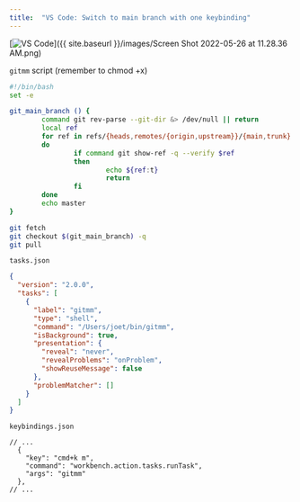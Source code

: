 ```yaml
---
title:  "VS Code: Switch to main branch with one keybinding"
---
```


[<img src="{{ site.baseurl }}/images/Screen Shot 2022-05-26 at 11.28.36 AM.png" alt="VS Code" />]({{ site.baseurl }}/images/Screen Shot 2022-05-26 at 11.28.36 AM.png)

`gitmm` script (remember to chmod +x)

```bash
#!/bin/bash
set -e

git_main_branch () {
        command git rev-parse --git-dir &> /dev/null || return
        local ref
        for ref in refs/{heads,remotes/{origin,upstream}}/{main,trunk}
        do
                if command git show-ref -q --verify $ref
                then
                        echo ${ref:t}
                        return
                fi
        done
        echo master
}

git fetch
git checkout $(git_main_branch) -q
git pull
```

`tasks.json`
```json
{
  "version": "2.0.0",
  "tasks": [
    {
      "label": "gitmm",
      "type": "shell",
      "command": "/Users/joet/bin/gitmm",
      "isBackground": true,
      "presentation": {
        "reveal": "never",
        "revealProblems": "onProblem",
        "showReuseMessage": false
      },
      "problemMatcher": []
    }
  ]
}
```

`keybindings.json`
```
// ...
  {
    "key": "cmd+k m",
    "command": "workbench.action.tasks.runTask",
    "args": "gitmm"
  },
// ...
```

